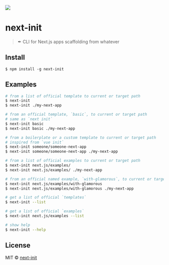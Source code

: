![](https://avatars2.githubusercontent.com/u/30463846?v=4&u=b080ecd2d7d1226eb6e982cf1de875d4765e275d&s=200)

# next-init

> ✒ CLI for Next.js apps scaffolding from whatever

## Install

```
$ npm install -g next-init
```

## Examples

```sh
# from a list of official template to current or target path
$ next-init
$ next-init ./my-next-app

# from an official template, `basic`, to current or target path
# same as `next init`
$ next-init basic
$ next-init basic ./my-next-app

# from a boilerplate or a custom template to current or target path
# inspired from `vue init`
$ next-init someone/someone-next-app
$ next-init someone/someone-next-app ./my-next-app

# from a list of official examples to current or target path
$ next-init next.js/examples/
$ next-init next.js/examples/ ./my-next-app

# from an official named example, `with-glamorous`, to current or target path
$ next-init next.js/examples/with-glamorous
$ next-init next.js/examples/with-glamorous ./my-next-app

# get a list of official `templates`
$ next-init --list

# get a list of official `examples`
$ next-init next.js/examples --list

# show help
$ next-init --help
```

## License

MIT © [next-init](https://github.com/next-init)
